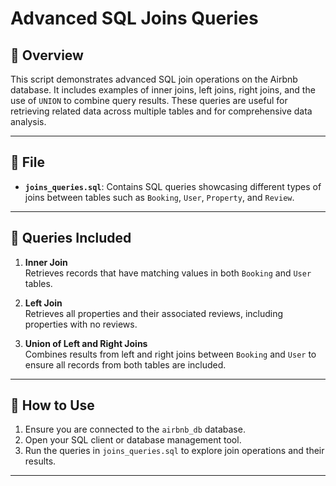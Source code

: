 # Advanced SQL Joins Queries

## 📖 Overview

This script demonstrates advanced SQL join operations on the Airbnb database. It includes examples of inner joins, left joins, right joins, and the use of `UNION` to combine query results. These queries are useful for retrieving related data across multiple tables and for comprehensive data analysis.

---

## 📂 File

- **`joins_queries.sql`**: Contains SQL queries showcasing different types of joins between tables such as `Booking`, `User`, `Property`, and `Review`.

---

## 📝 Queries Included

1. **Inner Join**  
   Retrieves records that have matching values in both `Booking` and `User` tables.

2. **Left Join**  
   Retrieves all properties and their associated reviews, including properties with no reviews.

3. **Union of Left and Right Joins**  
   Combines results from left and right joins between `Booking` and `User` to ensure all records from both tables are included.

---

## 🚀 How to Use

1. Ensure you are connected to the `airbnb_db` database.
2. Open your SQL client or database management tool.
3. Run the queries in `joins_queries.sql` to explore join operations and their results.

---
